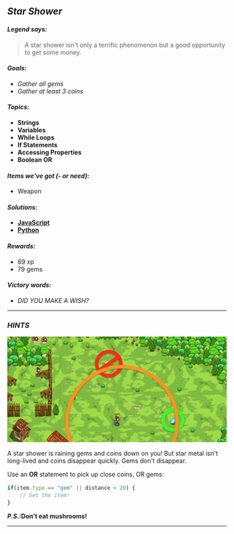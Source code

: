 ## _Star Shower_

#### _Legend says:_
> A star shower isn't only a terrific phenomenon but a good opportunity to get some money.

#### _Goals:_
+ _Gather all gems_
+ _Gather at least 3 coins_

#### _Topics:_
+ **Strings**
+ **Variables**
+ **While Loops**
+ **If Statements**
+ **Accessing Properties**
+ **Boolean OR**

#### _Items we've got (- or need):_
+ Weapon

#### _Solutions:_
+ **[JavaScript](starShower.js)**
+ **[Python](star_shower.py "Top-20 - 11.4s")**

#### _Rewards:_
+ 69 xp
+ 79 gems

#### _Victory words:_
+ _DID YOU MAKE A WISH?_

___

### _HINTS_

![](img/star_shower.jpeg)

A star shower is raining gems and coins down on you! But star metal isn't long-lived and coins disappear quickly. Gems don't disappear.

Use an **OR** statement to pick up close coins, OR gems:

```javascript
if(item.type == "gem" || distance < 20) {
    // Get the item!
}
```

**_P.S._:Don't eat mushrooms!**

___

